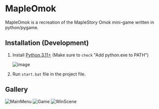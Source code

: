 # MapleOmok
MapleOmok is a recreation of the MapleStory Omok mini-game written in python/pygame.

## Installation (Development)
1. Install [Python 3.11+](https://www.python.org/downloads/) (Make sure to `check` "Add python.exe to PATH")
   
   ![image](https://github.com/Bratah123/MapleOmok/assets/58405975/36cab769-e5a3-4ad5-ad0e-b46395a194f7)

2. Run `start.bat` file in the project file.

## Gallery
![MainMenu](https://github.com/Bratah123/MapleOmok/assets/58405975/b70e308b-5cbe-45d9-ad2e-ac3adeef8133)
![Game](https://github.com/Bratah123/MapleOmok/assets/58405975/c8a3e845-6ea5-4d1d-b972-13efdbd5c301)
![WinScene](https://github.com/Bratah123/MapleOmok/assets/58405975/67794cd1-3130-477b-b3dd-2049326649a5)
